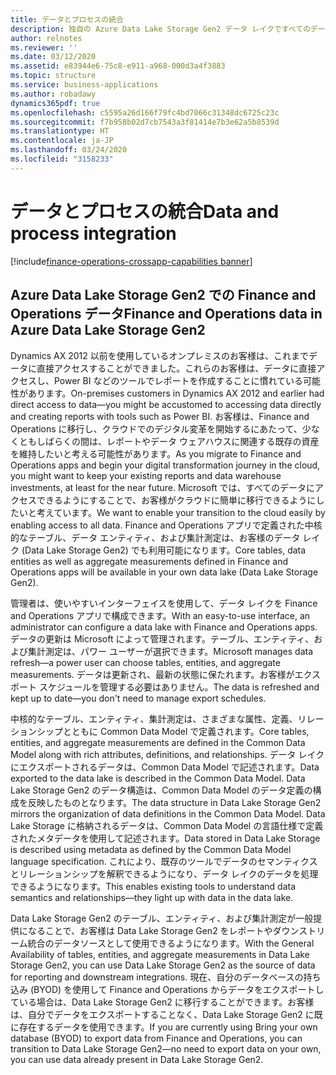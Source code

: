```yaml
---
title: データとプロセスの統合
description: 独自の Azure Data Lake Storage Gen2 データ レイクですべてのデータが利用可能
author: relnotes
ms.reviewer: ''
ms.date: 03/12/2020
ms.assetid: e83944e6-75c8-e911-a968-000d3a4f3883
ms.topic: structure
ms.service: business-applications
ms.author: robadawy
dynamics365pdf: true
ms.openlocfilehash: c5595a26d166f79fc4bd7066c31348dc6725c23c
ms.sourcegitcommit: f7b958b02d7cb7543a3f81414e7b3e62a5b8539d
ms.translationtype: HT
ms.contentlocale: ja-JP
ms.lasthandoff: 03/24/2020
ms.locfileid: "3158233"
---
```

# <a name="data-and-process-integration"></a><span data-ttu-id="2397f-103">データとプロセスの統合</span><span class="sxs-lookup"><span data-stu-id="2397f-103">Data and process integration</span></span>

[!include[finance-operations-crossapp-capabilities banner](../includes/finance-operations-crossapp-capabilities.md)]

<!--structure start-->
## <a name="finance-and-operations-data-in-azure-data-lake-storage-gen2"></a><span data-ttu-id="2397f-104">Azure Data Lake Storage Gen2 での Finance and Operations データ</span><span class="sxs-lookup"><span data-stu-id="2397f-104">Finance and Operations data in Azure Data Lake Storage Gen2</span></span>

<span data-ttu-id="2397f-105">Dynamics AX 2012 以前を使用しているオンプレミスのお客様は、これまでデータに直接アクセスすることができました。これらのお客様は、データに直接アクセスし、Power BI などのツールでレポートを作成することに慣れている可能性があります。</span><span class="sxs-lookup"><span data-stu-id="2397f-105">On-premises customers in Dynamics AX 2012 and earlier had direct access to data—you might be accustomed to accessing data directly and creating reports with tools such as Power BI.</span></span> <span data-ttu-id="2397f-106">お客様は、Finance and Operations に移行し、クラウドでのデジタル変革を開始するにあたって、少なくともしばらくの間は、レポートやデータ ウェアハウスに関連する既存の資産を維持したいと考える可能性があります。</span><span class="sxs-lookup"><span data-stu-id="2397f-106">As you migrate to Finance and Operations apps and begin your digital transformation journey in the cloud, you might want to keep your existing reports and data warehouse investments, at least for the near future.</span></span> <span data-ttu-id="2397f-107">Microsoft では、すべてのデータにアクセスできるようにすることで、お客様がクラウドに簡単に移行できるようにしたいと考えています。</span><span class="sxs-lookup"><span data-stu-id="2397f-107">We want to enable your transition to the cloud easily by enabling access to all data.</span></span> <span data-ttu-id="2397f-108">Finance and Operations アプリで定義された中核的なテーブル、データ エンティティ、および集計測定は、お客様のデータ レイク (Data Lake Storage Gen2) でも利用可能になります。</span><span class="sxs-lookup"><span data-stu-id="2397f-108">Core tables, data entities as well as aggregate measurements defined in Finance and Operations apps will be available in your own data lake (Data Lake Storage Gen2).</span></span> 

<span data-ttu-id="2397f-109">管理者は、使いやすいインターフェイスを使用して、データ レイクを Finance and Operations アプリで構成できます。</span><span class="sxs-lookup"><span data-stu-id="2397f-109">With an easy-to-use interface, an administrator can configure a data lake with Finance and Operations apps.</span></span> <span data-ttu-id="2397f-110">データの更新は Microsoft によって管理されます。テーブル、エンティティ、および集計測定は、パワー ユーザーが選択できます。</span><span class="sxs-lookup"><span data-stu-id="2397f-110">Microsoft manages data refresh—a power user can choose tables, entities, and aggregate measurements.</span></span> <span data-ttu-id="2397f-111">データは更新され、最新の状態に保たれます。お客様がエクスポート スケジュールを管理する必要はありません。</span><span class="sxs-lookup"><span data-stu-id="2397f-111">The data is refreshed and kept up to date—you don't need to manage export schedules.</span></span> 

<span data-ttu-id="2397f-112">中核的なテーブル、エンティティ、集計測定は、さまざまな属性、定義、リレーションシップとともに Common Data Model で定義されます。</span><span class="sxs-lookup"><span data-stu-id="2397f-112">Core tables, entities, and aggregate measurements are defined in the Common Data Model along with rich attributes, definitions, and relationships.</span></span> <span data-ttu-id="2397f-113">データ レイクにエクスポートされるデータは、Common Data Model で記述されます。</span><span class="sxs-lookup"><span data-stu-id="2397f-113">Data exported to the data lake is described in the Common Data Model.</span></span> <span data-ttu-id="2397f-114">Data Lake Storage Gen2 のデータ構造は、Common Data Model のデータ定義の構成を反映したものとなります。</span><span class="sxs-lookup"><span data-stu-id="2397f-114">The data structure in Data Lake Storage Gen2 mirrors the organization of data definitions in the Common Data Model.</span></span> <span data-ttu-id="2397f-115">Data Lake Storage に格納されるデータは、Common Data Model の言語仕様で定義されたメタデータを使用して記述されます。</span><span class="sxs-lookup"><span data-stu-id="2397f-115">Data stored in Data Lake Storage is described using metadata as defined by the Common Data Model language specification.</span></span> <span data-ttu-id="2397f-116">これにより、既存のツールでデータのセマンティクスとリレーションシップを解釈できるようになり、データ レイクのデータを処理できるようになります。</span><span class="sxs-lookup"><span data-stu-id="2397f-116">This enables existing tools to understand data semantics and relationships—they light up with data in the data lake.</span></span> 

<span data-ttu-id="2397f-117">Data Lake Storage Gen2 のテーブル、エンティティ、および集計測定が一般提供になることで、お客様は Data Lake Storage Gen2 をレポートやダウンストリーム統合のデータソースとして使用できるようになります。</span><span class="sxs-lookup"><span data-stu-id="2397f-117">With the General Availability of tables, entities, and aggregate measurements in Data Lake Storage Gen2, you can use Data Lake Storage Gen2 as the source of data for reporting and downstream integrations.</span></span> <span data-ttu-id="2397f-118">現在、自分のデータベースの持ち込み (BYOD) を使用して Finance and Operations からデータをエクスポートしている場合は、Data Lake Storage Gen2 に移行することができます。お客様は、自分でデータをエクスポートすることなく、Data Lake Storage Gen2 に既に存在するデータを使用できます。</span><span class="sxs-lookup"><span data-stu-id="2397f-118">If you are currently using Bring your own database (BYOD) to export data from Finance and Operations, you can transition to Data Lake Storage Gen2—no need to export data on your own, you can use data already present in Data Lake Storage Gen2.</span></span>
<!--structure end-->



